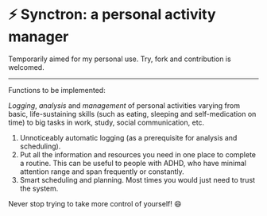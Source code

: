 # :zap: Synctron: a personal activity manager 

Temporarily aimed for my personal use. Try, fork and contribution is welcomed.

---

Functions to be implemented:

*Logging*, *analysis* and *management* of personal activities varying from basic, life-sustaining skills (such as eating, sleeping and self-medication on time) to big tasks in work, study, social communication, etc.

1. Unnoticeably automatic logging (as a prerequisite for analysis and scheduling).
2. Put all the information and resources you need in one place to complete a routine. This can be useful to people with ADHD, who have minimal attention range and span frequently or constantly.
3. Smart scheduling and planning. Most times you would just need to trust the system.


Never stop trying to take more control of yourself! :smile:
